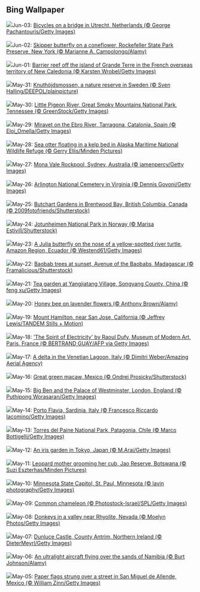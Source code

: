 ## Bing Wallpaper
![](https://www.bing.com/th?id=OHR.BicyclesUtrecht_EN-US8449213938_1920x1080.jpg&w=1000)Jun-03: [Bicycles on a bridge in Utrecht, Netherlands (© George Pachantouris/Getty Images)](https://www.bing.com/th?id=OHR.BicyclesUtrecht_EN-US8449213938_UHD.jpg)<br><br>
![](https://www.bing.com/th?id=OHR.EchinaceaButterfly_EN-US8404044892_1920x1080.jpg&w=1000)Jun-02: [Skipper butterfly on a coneflower, Rockefeller State Park Preserve, New York (© Marianne A. Campolongo/Alamy)](https://www.bing.com/th?id=OHR.EchinaceaButterfly_EN-US8404044892_UHD.jpg)<br><br>
![](https://www.bing.com/th?id=OHR.GrandeTerreReef_EN-US8351815569_1920x1080.jpg&w=1000)Jun-01: [Barrier reef off the island of Grande Terre in the French overseas territory of New Caledonia (© Karsten Wrobel/Getty Images)](https://www.bing.com/th?id=OHR.GrandeTerreReef_EN-US8351815569_UHD.jpg)<br><br>
![](https://www.bing.com/th?id=OHR.SwedenReserve_EN-US8234763267_1920x1080.jpg&w=1000)May-31: [Knuthöjdsmossen, a nature reserve in Sweden (© Sven Halling/DEEPOL/plainpicture)](https://www.bing.com/th?id=OHR.SwedenReserve_EN-US8234763267_UHD.jpg)<br><br>
![](https://www.bing.com/th?id=OHR.LittlePigeonRiver_EN-US1765916005_1920x1080.jpg&w=1000)May-30: [Little Pigeon River, Great Smoky Mountains National Park, Tennessee (© GreenStock/Getty Images)](https://www.bing.com/th?id=OHR.LittlePigeonRiver_EN-US1765916005_UHD.jpg)<br><br>
![](https://www.bing.com/th?id=OHR.MiravetSpain_EN-US4967052818_1920x1080.jpg&w=1000)May-29: [Miravet on the Ebro River, Tarragona, Catalonia, Spain (© Eloi_Omella/Getty Images)](https://www.bing.com/th?id=OHR.MiravetSpain_EN-US4967052818_UHD.jpg)<br><br>
![](https://www.bing.com/th?id=OHR.KelpOtter_EN-US4867923884_1920x1080.jpg&w=1000)May-28: [Sea otter floating in a kelp bed in Alaska Maritime National Wildlife Refuge (© Gerry Ellis/Minden Pictures)](https://www.bing.com/th?id=OHR.KelpOtter_EN-US4867923884_UHD.jpg)<br><br>
![](https://www.bing.com/th?id=OHR.MonaValePool_EN-US4805820773_1920x1080.jpg&w=1000)May-27: [Mona Vale Rockpool, Sydney, Australia (© jamenpercy/Getty Images)](https://www.bing.com/th?id=OHR.MonaValePool_EN-US4805820773_UHD.jpg)<br><br>
![](https://www.bing.com/th?id=OHR.ArlingtonSunrise_EN-US4503302075_1920x1080.jpg&w=1000)May-26: [Arlington National Cemetery in Virginia (© Dennis Govoni/Getty Images)](https://www.bing.com/th?id=OHR.ArlingtonSunrise_EN-US4503302075_UHD.jpg)<br><br>
![](https://www.bing.com/th?id=OHR.ButchartFlowers_EN-US3361647368_1920x1080.jpg&w=1000)May-25: [Butchart Gardens in Brentwood Bay, British Columbia, Canada (© 2009fotofriends/Shutterstock)](https://www.bing.com/th?id=OHR.ButchartFlowers_EN-US3361647368_UHD.jpg)<br><br>
![](https://www.bing.com/th?id=OHR.JotunheimenPark_EN-US4200824377_1920x1080.jpg&w=1000)May-24: [Jotunheimen National Park in Norway (© Marisa Estivill/Shutterstock)](https://www.bing.com/th?id=OHR.JotunheimenPark_EN-US4200824377_UHD.jpg)<br><br>
![](https://www.bing.com/th?id=OHR.ButterflyTurtle_EN-US4083359630_1920x1080.jpg&w=1000)May-23: [A Julia butterfly on the nose of a yellow-spotted river turtle, Amazon Region, Ecuador (© Westend61/Getty Images)](https://www.bing.com/th?id=OHR.ButterflyTurtle_EN-US4083359630_UHD.jpg)<br><br>
![](https://www.bing.com/th?id=OHR.BaobabAvenue_EN-US3968050605_1920x1080.jpg&w=1000)May-22: [Baobab trees at sunset, Avenue of the Baobabs, Madagascar (© Framalicious/Shutterstock)](https://www.bing.com/th?id=OHR.BaobabAvenue_EN-US3968050605_UHD.jpg)<br><br>
![](https://www.bing.com/th?id=OHR.SongyangTeaGarden_EN-US3919106941_1920x1080.jpg&w=1000)May-21: [Tea garden at Yangjiatang Village, Songyang County, China (© feng xu/Getty Images)](https://www.bing.com/th?id=OHR.SongyangTeaGarden_EN-US3919106941_UHD.jpg)<br><br>
![](https://www.bing.com/th?id=OHR.HoneyBeeLavender_EN-US3860322899_1920x1080.jpg&w=1000)May-20: [Honey bee on lavender flowers (© Anthony Brown/Alamy)](https://www.bing.com/th?id=OHR.HoneyBeeLavender_EN-US3860322899_UHD.jpg)<br><br>
![](https://www.bing.com/th?id=OHR.MountHamilton_EN-US3808058743_1920x1080.jpg&w=1000)May-19: [Mount Hamilton, near San Jose, California (© Jeffrey Lewis/TANDEM Stills + Motion)](https://www.bing.com/th?id=OHR.MountHamilton_EN-US3808058743_UHD.jpg)<br><br>
![](https://www.bing.com/th?id=OHR.DufyRoom_EN-US3759763345_1920x1080.jpg&w=1000)May-18: ['The Spirit of Electricity' by Raoul Dufy, Museum of Modern Art, Paris, France (© BERTRAND GUAY/AFP via Getty Images)](https://www.bing.com/th?id=OHR.DufyRoom_EN-US3759763345_UHD.jpg)<br><br>
![](https://www.bing.com/th?id=OHR.VeniceLagoon_EN-US3686079353_1920x1080.jpg&w=1000)May-17: [A delta in the Venetian Lagoon, Italy (© Dimitri Weber/Amazing Aerial Agency)](https://www.bing.com/th?id=OHR.VeniceLagoon_EN-US3686079353_UHD.jpg)<br><br>
![](https://www.bing.com/th?id=OHR.GreenMacaw_EN-US1646325635_1920x1080.jpg&w=1000)May-16: [Great green macaw, Mexico (© Ondrej Prosicky/Shutterstock)](https://www.bing.com/th?id=OHR.GreenMacaw_EN-US1646325635_UHD.jpg)<br><br>
![](https://www.bing.com/th?id=OHR.LondonParliament_EN-US7213846564_1920x1080.jpg&w=1000)May-15: [Big Ben and the Palace of Westminster, London, England (© Puthipong Worasaran/Getty Images)](https://www.bing.com/th?id=OHR.LondonParliament_EN-US7213846564_UHD.jpg)<br><br>
![](https://www.bing.com/th?id=OHR.SardiniaFlavia_EN-US6889153804_1920x1080.jpg&w=1000)May-14: [Porto Flavia, Sardinia, Italy (© Francesco Riccardo Iacomino/Getty Images)](https://www.bing.com/th?id=OHR.SardiniaFlavia_EN-US6889153804_UHD.jpg)<br><br>
![](https://www.bing.com/th?id=OHR.TorresChile_EN-US6814348961_1920x1080.jpg&w=1000)May-13: [Torres del Paine National Park, Patagonia, Chile (© Marco Bottigelli/Getty Images)](https://www.bing.com/th?id=OHR.TorresChile_EN-US6814348961_UHD.jpg)<br><br>
![](https://www.bing.com/th?id=OHR.IrisGarden_EN-US6778843108_1920x1080.jpg&w=1000)May-12: [An iris garden in Tokyo, Japan (© M.Arai/Getty Images)](https://www.bing.com/th?id=OHR.IrisGarden_EN-US6778843108_UHD.jpg)<br><br>
![](https://www.bing.com/th?id=OHR.LeopardMother_EN-US6709981831_1920x1080.jpg&w=1000)May-11: [Leopard mother grooming her cub, Jao Reserve, Botswana (© Suzi Eszterhas/Minden Pictures)](https://www.bing.com/th?id=OHR.LeopardMother_EN-US6709981831_UHD.jpg)<br><br>
![](https://www.bing.com/th?id=OHR.MinnesotaRotunda_EN-US6605011856_1920x1080.jpg&w=1000)May-10: [Minnesota State Capitol, St. Paul, Minnesota (© lavin photography/Getty Images)](https://www.bing.com/th?id=OHR.MinnesotaRotunda_EN-US6605011856_UHD.jpg)<br><br>
![](https://www.bing.com/th?id=OHR.CuteChameleon_EN-US6483346105_1920x1080.jpg&w=1000)May-09: [Common chameleon (© Photostock-Israel/SPL/Getty Images)](https://www.bing.com/th?id=OHR.CuteChameleon_EN-US6483346105_UHD.jpg)<br><br>
![](https://www.bing.com/th?id=OHR.RhyoliteDonkeys_EN-US6439068828_1920x1080.jpg&w=1000)May-08: [Donkeys in a valley near Rhyolite, Nevada (© Moelyn Photos/Getty Images)](https://www.bing.com/th?id=OHR.RhyoliteDonkeys_EN-US6439068828_UHD.jpg)<br><br>
![](https://www.bing.com/th?id=OHR.DunluceIreland_EN-US6236791025_1920x1080.jpg&w=1000)May-07: [Dunluce Castle, County Antrim, Northern Ireland (© DieterMeyrl/Getty Images)](https://www.bing.com/th?id=OHR.DunluceIreland_EN-US6236791025_UHD.jpg)<br><br>
![](https://www.bing.com/th?id=OHR.FlyoverNamibia_EN-US6033011196_1920x1080.jpg&w=1000)May-06: [An ultralight aircraft flying over the sands of Namibia (© Burt Johnson/Alamy)](https://www.bing.com/th?id=OHR.FlyoverNamibia_EN-US6033011196_UHD.jpg)<br><br>
![](https://www.bing.com/th?id=OHR.CincoFlags_EN-US5873749093_1920x1080.jpg&w=1000)May-05: [Paper flags strung over a street in San Miguel de Allende, Mexico (© William Zinn/Getty Images)](https://www.bing.com/th?id=OHR.CincoFlags_EN-US5873749093_UHD.jpg)<br><br>
